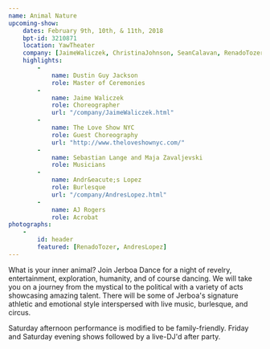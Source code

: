 ```yaml
---
name: Animal Nature
upcoming-show:
    dates: February 9th, 10th, & 11th, 2018
    bpt-id: 3210871
    location: YawTheater
    company: [JaimeWaliczek, ChristinaJohnson, SeanCalavan, RenadoTozer, StellaKutz, AndresLopez, KarenBrown, ConstanzeVillines, AlexUng]
    highlights:
        -
            name: Dustin Guy Jackson
            role: Master of Ceremonies
        -
            name: Jaime Waliczek
            role: Choreographer
            url: "/company/JaimeWaliczek.html"
        -
            name: The Love Show NYC
            role: Guest Choreography
            url: "http://www.theloveshownyc.com/"
        -
            name: Sebastian Lange and Maja Zavaljevski
            role: Musicians
        -
            name: Andr&eacute;s Lopez
            role: Burlesque
            url: "/company/AndresLopez.html"
        -
            name: AJ Rogers
            role: Acrobat
photographs:
    -
        id: header
        featured: [RenadoTozer, AndresLopez]
---
```

What is your inner animal? Join Jerboa Dance for a night of revelry, entertainment, exploration, humanity, and of course dancing. We will take you on a journey from the mystical to the political with a variety of acts showcasing amazing talent. There will be some of Jerboa's signature athletic and emotional style interspersed with live music, burlesque, and circus.

Saturday afternoon performance is modified to be family-friendly. Friday and Saturday evening shows followed by a live-DJ'd after party.